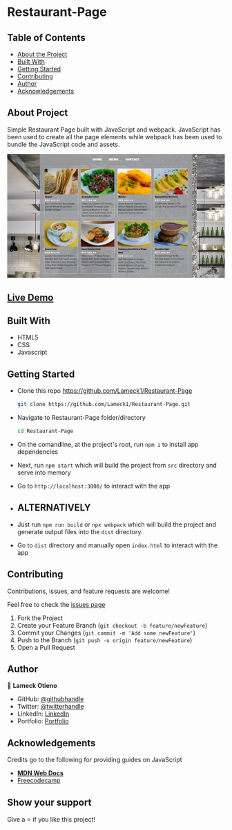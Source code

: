 # Restaurant-Page

## Table of Contents

* [About the Project](#about-the-project)
* [Built With](#built-with)
* [Getting Started](#getting-started)
* [Contributing](#contributing)
* [Author](#author)
* [Acknowledgements](#acknowledgements)

## About Project

Simple Restaurant Page built with JavaScript and webpack. JavaScript has been used to create all the page elements while webpack has been used to bundle the JavaScript code and assets.

![screenshot](./src/assets/images/screenshot.png)

## [Live Demo](https://lameck1.github.io/Restaurant-Page/)

## Built With

* HTML5
* CSS
* Javascript

## Getting Started

* Clone this repo <https://github.com/Lameck1/Restaurant-Page>

    ```bash
    git clone https://github.com/Lameck1/Restaurant-Page.git
    ```

* Navigate to Restaurant-Page folder/directory

    ```bash
    cd Restaurant-Page
    ```

* On the comandline, at the project's root, run ```npm i``` to install app dependencies

* Next, run ```npm start``` which will build the project from ```src``` directory and serve into memory

* Go to ```http://localhost:3000/``` to interact with the app

* ## ALTERNATIVELY

* Just run ```npm run build``` or ```npx webpack``` which will build the project and generate output files into the ```dist``` directory.

* Go to ```dist``` directory and manually open ```index.html``` to interact with the app

## Contributing

Contributions, issues, and feature requests are welcome!

Feel free to check the [issues page](https://github.com/Lameck1/Restaurant-Page/issues)

  1. Fork the Project
  2. Create your Feature Branch (`git checkout -b feature/newFeature`)
  3. Commit your Changes (`git commit -m 'Add some newFeature'`)
  4. Push to the Branch (`git push -u origin feature/newFeature`)
  5. Open a Pull Request

## Author

👤 **Lameck Otieno**

* GitHub: [@githubhandle](https://github.com/Lameck1)
* Twitter: [@twitterhandle](https://twitter.com/lameck721)
* LinkedIn: [LinkedIn](https://www.linkedin.com/in/lameck-odhiambo-642b7077/)
* Portfolio: [Portfolio](https://lameck.me)

## Acknowledgements

Credits go to the following for providing guides on JavaScript

* [**MDN Web Docs**](https://developer.mozilla.org/en-US/docs/Learn/JavaScript/Objects)
* [Freecodecamp](https://www.freecodecamp.org/learn/javascript-algorithms-and-data-structures/)

## Show your support

Give a ⭐️ if you like this project!
